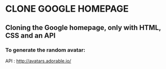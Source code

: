 # CLONE GOOGLE HOMEPAGE

## Cloning the Google homepage, only with HTML, CSS and an API

### To generate the random avatar:

API : http://avatars.adorable.io/








